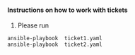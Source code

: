 #### Instructions on how to work with tickets

1. Please run 
```
ansible-playbook  ticket1.yaml  
ansible-playbook  ticket2.yaml  
```
